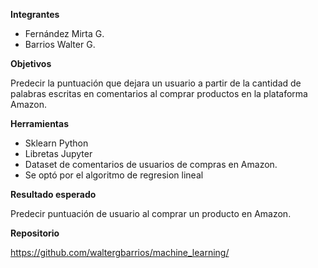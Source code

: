 <p><b>Integrantes</b><span>&nbsp;</span></p>
<ul>
<li>Fern&aacute;ndez Mirta G.</li>
<li>Barrios Walter G.</li>
</ul>
<p><strong>Objetivos </strong></p>
<p>Predecir la puntuaci&oacute;n que dejara un usuario a partir de la cantidad de palabras escritas en comentarios al comprar productos en la plataforma Amazon.</p>
<p></p>
<p><strong>Herramientas </strong></p>
<ul>
<li>Sklearn Python</li>
<li>Libretas Jupyter</li>
<li>Dataset de comentarios de usuarios de compras en Amazon.</li>
<li>Se opt&oacute; por el algoritmo de regresion lineal</li>
</ul>
<p></p>
<p><strong>Resultado esperado </strong></p>
<p>Predecir puntuaci&oacute;n de usuario al comprar un producto en Amazon.</p>
<p></p>
<p><strong>Repositorio&nbsp;</strong></p>
<p><a href="https://github.com/waltergbarrios/machine_learning/">https://github.com/waltergbarrios/machine_learning/</a></p>